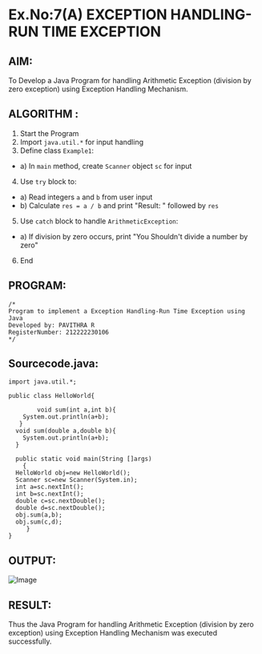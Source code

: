 # Ex.No:7(A) EXCEPTION HANDLING-RUN TIME EXCEPTION
## AIM:
  To Develop a Java Program for handling Arithmetic Exception (division by zero exception) using Exception Handling Mechanism.

## ALGORITHM :
1.  Start the Program
2.	Import `java.util.*` for input handling
3.	Define class `Example1`:
-	a) In `main` method, create `Scanner` object `sc` for input
4.	Use `try` block to:
-	a) Read integers `a` and `b` from user input
-	b) Calculate `res = a / b` and print "Result: " followed by `res`
5.	Use `catch` block to handle `ArithmeticException`:
-	a) If division by zero occurs, print "You Shouldn't divide a number by zero"
6.	End



## PROGRAM:
 ```
/*
Program to implement a Exception Handling-Run Time Exception using Java
Developed by: PAVITHRA R
RegisterNumber: 212222230106
*/
```

## Sourcecode.java:

```
import java.util.*;

public class HelloWorld{

        void sum(int a,int b){
    System.out.println(a+b);
   }
  void sum(double a,double b){
    System.out.println(a+b);
  }

  public static void main(String []args)
    {
  HelloWorld obj=new HelloWorld();
  Scanner sc=new Scanner(System.in);
  int a=sc.nextInt();
  int b=sc.nextInt();
  double c=sc.nextDouble();
  double d=sc.nextDouble();
  obj.sum(a,b);
  obj.sum(c,d);
     }
}
```
## OUTPUT:

![Image](https://github.com/user-attachments/assets/3d5e4e80-85d4-43cf-970b-668e4a09adf3)

## RESULT:
Thus the Java Program for handling Arithmetic Exception (division by zero exception) using Exception Handling Mechanism was executed successfully.

